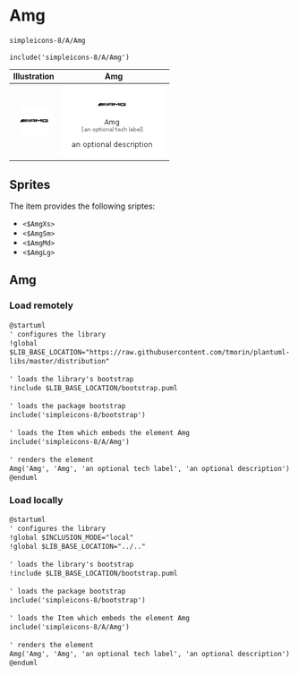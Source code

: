 # Amg


```text
simpleicons-8/A/Amg
```

```text
include('simpleicons-8/A/Amg')
```



| Illustration | Amg |
| :---: | :---: |
| ![illustration for Illustration](../../simpleicons-8/A/Amg.png) | ![illustration for Amg](../../simpleicons-8/A/Amg.Local.png) |



## Sprites
The item provides the following sriptes:

- `<$AmgXs>`
- `<$AmgSm>`
- `<$AmgMd>`
- `<$AmgLg>`





## Amg

### Load remotely
```plantuml
@startuml
' configures the library
!global $LIB_BASE_LOCATION="https://raw.githubusercontent.com/tmorin/plantuml-libs/master/distribution"

' loads the library's bootstrap
!include $LIB_BASE_LOCATION/bootstrap.puml

' loads the package bootstrap
include('simpleicons-8/bootstrap')

' loads the Item which embeds the element Amg
include('simpleicons-8/A/Amg')

' renders the element
Amg('Amg', 'Amg', 'an optional tech label', 'an optional description')
@enduml
```

### Load locally
```plantuml
@startuml
' configures the library
!global $INCLUSION_MODE="local"
!global $LIB_BASE_LOCATION="../.."

' loads the library's bootstrap
!include $LIB_BASE_LOCATION/bootstrap.puml

' loads the package bootstrap
include('simpleicons-8/bootstrap')

' loads the Item which embeds the element Amg
include('simpleicons-8/A/Amg')

' renders the element
Amg('Amg', 'Amg', 'an optional tech label', 'an optional description')
@enduml
```

